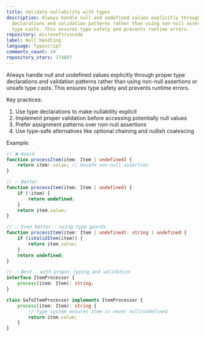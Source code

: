 ```yaml
---
title: Validate nullability with types
description: Always handle null and undefined values explicitly through proper type
  declarations and validation patterns rather than using non-null assertions or unsafe
  type casts. This ensures type safety and prevents runtime errors.
repository: microsoft/vscode
label: Null Handling
language: Typescript
comments_count: 10
repository_stars: 174887
---
```


Always handle null and undefined values explicitly through proper type declarations and validation patterns rather than using non-null assertions or unsafe type casts. This ensures type safety and prevents runtime errors.

Key practices:
1. Use type declarations to make nullability explicit
2. Implement proper validation before accessing potentially null values
3. Prefer assignment patterns over non-null assertions
4. Use type-safe alternatives like optional chaining and nullish coalescing

Example:

```typescript
// ❌ Avoid
function processItem(item: Item | undefined) {
    return item!.value; // Unsafe non-null assertion
}

// ✅ Better
function processItem(item: Item | undefined) {
    if (!item) {
        return undefined;
    }
    return item.value;
}

// ✅ Even better - using type guards
function processItem(item: Item | undefined): string | undefined {
    if (isValidItem(item)) {
        return item.value;
    }
    return undefined;
}

// ✅ Best - with proper typing and validation
interface ItemProcessor {
    process(item: Item): string;
}

class SafeItemProcessor implements ItemProcessor {
    process(item: Item): string {
        // Type system ensures item is never null/undefined
        return item.value;
    }
}
```